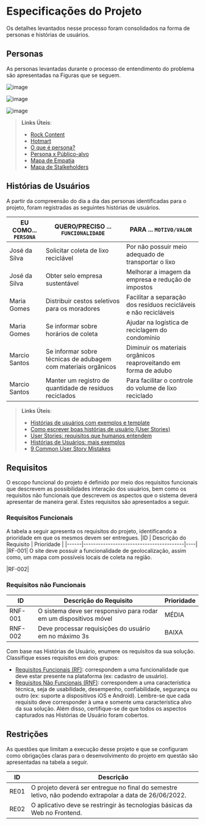 # Especificações do Projeto

Os detalhes levantados nesse processo foram consolidados na forma de personas e histórias de usuários.

## Personas

As personas levantadas durante o processo de entendimento do problema são apresentadas na Figuras que se seguem.

![image](https://user-images.githubusercontent.com/100734910/163199597-f3f99b3a-3179-4e50-84c1-afa39003614d.png)

![image](https://user-images.githubusercontent.com/100734910/163199231-324aff66-eede-474a-af31-c80c4c39b409.png)

![image](https://user-images.githubusercontent.com/100734910/163199325-b70053a8-8908-4d63-b5f8-bda2753ac624.png)



> **Links Úteis**:
> - [Rock Content](https://rockcontent.com/blog/personas/)
> - [Hotmart](https://blog.hotmart.com/pt-br/como-criar-persona-negocio/)
> - [O que é persona?](https://resultadosdigitais.com.br/blog/persona-o-que-e/)
> - [Persona x Público-alvo](https://flammo.com.br/blog/persona-e-publico-alvo-qual-a-diferenca/)
> - [Mapa de Empatia](https://resultadosdigitais.com.br/blog/mapa-da-empatia/)
> - [Mapa de Stalkeholders](https://www.racecomunicacao.com.br/blog/como-fazer-o-mapeamento-de-stakeholders/)


## Histórias de Usuários


A partir da compreensão do dia a dia das personas identificadas para o projeto, foram registradas as seguintes histórias de usuários.

|EU COMO... `PERSONA`| QUERO/PRECISO ... `FUNCIONALIDADE`                            | PARA ... `MOTIVO/VALOR`                                         |
|--------------------|---------------------------------------------------------------|---------------------------------------------------------------- |
|José da Silva       | Solicitar coleta de lixo reciclável                           | Por não possuir meio adequado de transportar o lixo             |
|José da Silva       | Obter selo empresa sustentável                                | Melhorar a imagem da empresa e redução de impostos              |
|Maria Gomes         | Distribuir cestos seletivos para os moradores                 | Facilitar a separação dos resíduos recicláveis e não recicláveis|
| Maria Gomes        | Se informar sobre horários de coleta                          |  Ajudar na logística de reciclagem do condomínio               |
| Marcio Santos      | Se informar sobre técnicas de adubagem com materiais orgânicos| Diminuir os materiais orgânicos reaproveitando em forma de adubo| 
| Marcio Santos      | Manter um registro de quantidade de resíduos reciclados       |Para facilitar o controle do volume de lixo reciclado             |

> **Links Úteis**:
> - [Histórias de usuários com exemplos e template](https://www.atlassian.com/br/agile/project-management/user-stories)
> - [Como escrever boas histórias de usuário (User Stories)](https://medium.com/vertice/como-escrever-boas-users-stories-hist%C3%B3rias-de-usu%C3%A1rios-b29c75043fac)
> - [User Stories: requisitos que humanos entendem](https://www.luiztools.com.br/post/user-stories-descricao-de-requisitos-que-humanos-entendem/)
> - [Histórias de Usuários: mais exemplos](https://www.reqview.com/doc/user-stories-example.html)
> - [9 Common User Story Mistakes](https://airfocus.com/blog/user-story-mistakes/)

## Requisitos


O escopo funcional do projeto é definido por meio dos requisitos funcionais que descrevem as possibilidades interação dos usuários, bem como os requisitos não funcionais que descrevem os aspectos que o sistema deverá apresentar de maneira geral. Estes requisitos são apresentados a seguir.


### Requisitos Funcionais


A tabela a seguir apresenta os requisitos do projeto, identificando a prioridade em que os mesmos devem ser entregues.
|ID    | Descrição do Requisito  | Prioridade |
|------|-----------------------------------------|----|
|RF-001|  O site deve possuir a funcionalidade de geolocalização, assim como, um mapa com possíveis locais de coleta na região.

|RF-002| 

### Requisitos não Funcionais

|ID     | Descrição do Requisito  |Prioridade |
|-------|-------------------------|----|
|RNF-001| O sistema deve ser responsivo para rodar em um dispositivos móvel | MÉDIA | 
|RNF-002| Deve processar requisições do usuário em no máximo 3s |  BAIXA | 

Com base nas Histórias de Usuário, enumere os requisitos da sua solução. Classifique esses requisitos em dois grupos:

- [Requisitos Funcionais
 (RF)](https://pt.wikipedia.org/wiki/Requisito_funcional):
 correspondem a uma funcionalidade que deve estar presente na
  plataforma (ex: cadastro de usuário).
- [Requisitos Não Funcionais
  (RNF)](https://pt.wikipedia.org/wiki/Requisito_n%C3%A3o_funcional):
  correspondem a uma característica técnica, seja de usabilidade,
  desempenho, confiabilidade, segurança ou outro (ex: suporte a
  dispositivos iOS e Android).
Lembre-se que cada requisito deve corresponder à uma e somente uma
característica alvo da sua solução. Além disso, certifique-se de que
todos os aspectos capturados nas Histórias de Usuário foram cobertos.

## Restrições

As questões que limitam a execução desse projeto e que se configuram como obrigações claras para o desenvolvimento do projeto em questão são apresentadas na tabela a seguir.

|**ID**| **Descrição**                                           |
|--|-------------------------------------------------------|
|RE01| O projeto deverá ser entregue no final do semestre letivo, não podendo extrapolar a data de 26/06/2022.|
|RE02| O aplicativo deve se restringir às tecnologias básicas da Web no Frontend.|
